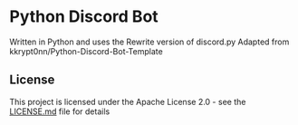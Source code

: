 # Python Discord Bot 

Written in Python and uses the Rewrite version of discord.py
Adapted from kkrypt0nn/Python-Discord-Bot-Template

## License

This project is licensed under the Apache License 2.0 - see the [LICENSE.md](LICENSE.md) file for details
